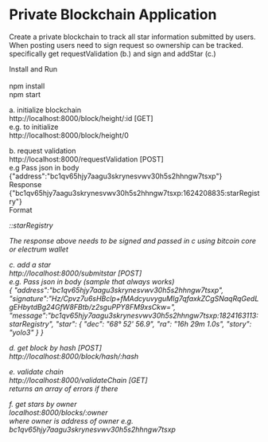 # Private Blockchain Application

Create a private blockchain to track all star information submitted by users. When posting users need to sign request so ownership can be tracked. specifically get requestValidation (b.) and sign and addStar (c.)


Install and Run<br/><br/>
npm install<br/>
npm start

a. initialize blockchain<br/>
http://localhost:8000/block/height/:id [GET]<br/>
e.g. to initialize<br/>
http://localhost:8000/block/height/0<br/>

b. request validation<br/>
http://localhost:8000/requestValidation [POST]<br/>
e.g Pass json in body<br/>
{"address":"bc1qv65hjy7aagu3skrynesvwv30h5s2hhngw7tsxp"}<br/>
Response<br/>
{"bc1qv65hjy7aagu3skrynesvwv30h5s2hhngw7tsxp:1624208835:starRegistry"}<br/>
Format <address>:<timestamp>:starRegistry

The response above needs to be signed and passed in c using bitcoin core or electrum wallet

c. add a star<br/>
http://localhost:8000/submitstar [POST]<br/>
e.g. Pass json in body (sample that always works)<br/>
{
    "address":"bc1qv65hjy7aagu3skrynesvwv30h5s2hhngw7tsxp",
    "signature":"Hz/Cpvz7u6sHBclp+fMAdcyuvyguMIg7qfaxkZCgSNaqRqGedLgEHbytdBg24GfW8FBtb/z2sguPPY8FM9xsCkw=",
    "message":"bc1qv65hjy7aagu3skrynesvwv30h5s2hhngw7tsxp:1824163113:starRegistry",
    "star": {
        "dec": "68° 52' 56.9",
        "ra": "16h 29m 1.0s",
        "story": "yolo3"
	}
}<br/>

d. get block by hash [POST]<br/>
http://localhost:8000/block/hash/:hash<br/>

e. validate chain<br/>
http://localhost:8000/validateChain [GET]<br/>
returns an array of errors if there

f. get stars by owner<br/>
localhost:8000/blocks/:owner<br/>
where owner is address of owner e.g.<br/> bc1qv65hjy7aagu3skrynesvwv30h5s2hhngw7tsxp
